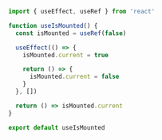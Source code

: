 ```tsimport { useEffect, useRef } from 'react'

function useIsMounted() {
  const isMounted = useRef(false)

  useEffect(() => {
    isMounted.current = true

    return () => {
      isMounted.current = false
    }
  }, [])

  return () => isMounted.current
}

export default useIsMounted
```